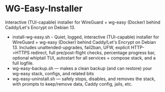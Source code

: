 # WG-Easy-Installer
Interactive (TUI-capable) installer for WireGuard + wg-easy (Docker) behind Caddy/Let's Encrypt on Debian 13.

- install-wg-easy.sh - Quiet, logged, interactive (TUI-capable) installer for WireGuard + wg-easy (Docker) behind Caddy/Let's Encrypt on Debian 13. Includes unattended-upgrades, fail2ban, UFW, explicit HTTP->HTTPS redirect, full pre/post-flight checks, percentage progress bar, optional whiptail TUI, autostart for all services + compose stack, and a full logfile.
- wg-easy-backup.sh — makes a clean backup (and can restore) your wg-easy stack, configs, and related bits
- wg-easy-uninstall.sh — safely stops, disables, and removes the stack, with prompts to keep/remove data, Caddy config, jails, etc.
